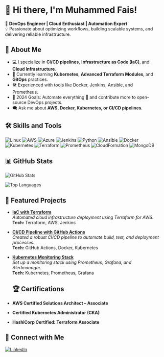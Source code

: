 # 👋 Hi there, I'm Muhammed Fais!

🚀 **DevOps Engineer | Cloud Enthusiast | Automation Expert**  
💡 Passionate about optimizing workflows, building scalable systems, and delivering reliable infrastructure.

## 🌟 About Me

- 💻 I specialize in **CI/CD pipelines**, **Infrastructure as Code (IaC)**, and **Cloud Infrastructure**.
- 🌱 Currently learning **Kubernetes**, **Advanced Terraform Modules**, and **GitOps** practices.
- 🛠️ Experienced with tools like Docker, Jenkins, Ansible, and Prometheus.
- 🎯 2024 Goals: Automate everything 🚀 and contribute more to open-source DevOps projects.
- 🗨️ Ask me about **AWS, Docker, Kubernetes, or CI/CD pipelines**.

## 🛠️ Skills and Tools

![Linux](https://img.shields.io/badge/Linux-FCC624?style=for-the-badge&logo=linux&logoColor=black)
![AWS](https://img.shields.io/badge/AWS-FF9900?style=for-the-badge&logo=amazonaws&logoColor=white)
![Azure](https://img.shields.io/badge/Azure-E6522C?style=for-the-badge&logo=Azure&logoColor=white)
![Jenkins](https://img.shields.io/badge/Jenkins-D24939?style=for-the-badge&logo=jenkins&logoColor=white)
![Python](https://img.shields.io/badge/Python-FCC624?style=for-the-badge&logo=Python&logoColor=white)
![Ansible](https://img.shields.io/badge/Ansible-EE0000?style=for-the-badge&logo=ansible&logoColor=white)
![Docker](https://img.shields.io/badge/Docker-2496ED?style=for-the-badge&logo=docker&logoColor=white)
![Kubernetes](https://img.shields.io/badge/Kubernetes-326CE5?style=for-the-badge&logo=kubernetes&logoColor=white)
![Terraform](https://img.shields.io/badge/Terraform-623CE4?style=for-the-badge&logo=terraform&logoColor=white)
![Prometheus](https://img.shields.io/badge/Prometheus-E6522C?style=for-the-badge&logo=prometheus&logoColor=white)
![CloudFormation](https://img.shields.io/badge/CloudFormation-D24939?style=for-the-badge&logo=CloudFormation&logoColor=white)
![MongoDB](https://img.shields.io/badge/MongoDB-2496ED?style=for-the-badge&logo=MongoDB&logoColor=white)

## 📊 GitHub Stats

![GitHub Stats](https://github-readme-stats.vercel.app/api?username=Fajuuuu&show_icons=true&theme=radical)

![Top Languages](https://github-readme-stats.vercel.app/api/top-langs/?username=Fajuuuu&layout=compact&theme=radical)

## 🌟 Featured Projects

- [**IaC with Terraform**](https://github.com/Fajuuuu/terraform-infrastructure)  
  _Automated cloud infrastructure deployment using Terraform for AWS._  
  **Tech:** Terraform, AWS, Jenkins  

- [**CI/CD Pipeline with GitHub Actions**](https://github.com/Fajuuuu/github-actions-pipeline)  
  _Created a robust CI/CD pipeline to automate build, test, and deployment processes._  
  **Tech:** GitHub Actions, Docker, Kubernetes  

- [**Kubernetes Monitoring Stack**](https://github.com/Fajuuuu/k8s-monitoring)  
  _Set up a monitoring stack using Prometheus, Grafana, and Alertmanager._  
  **Tech:** Kubernetes, Prometheus, Grafana

  ## 🏆 Certifications

- **AWS Certified Solutions Architect – Associate**
- **Certified Kubernetes Administrator (CKA)**
- **HashiCorp Certified: Terraform Associate**

## 🤝 Connect with Me

[![LinkedIn](https://img.shields.io/badge/LinkedIn-%230077B5.svg?style=for-the-badge&logo=linkedin&logoColor=white)](https://linkedin.com/in/muhammedfais)


